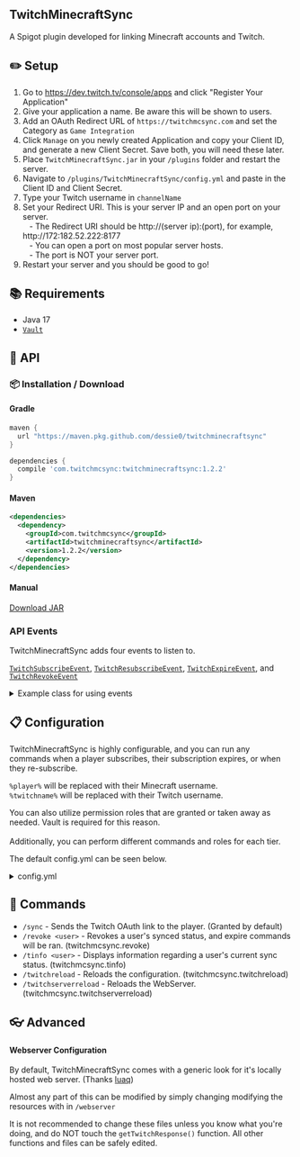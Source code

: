 ## TwitchMinecraftSync
A Spigot plugin developed for linking Minecraft accounts and Twitch.

## :pencil2: Setup
1. Go to https://dev.twitch.tv/console/apps and click "Register Your Application"
2. Give your application a name. Be aware this will be shown to users.
3. Add an OAuth Redirect URL of `https://twitchmcsync.com` and set the Category as `Game Integration`
4. Click `Manage` on you newly created Application and copy your Client ID, and generate a new Client Secret. Save both, you will need these later.
5. Place `TwitchMinecraftSync.jar` in your `/plugins` folder and restart the server.
6. Navigate to `/plugins/TwitchMinecraftSync/config.yml` and paste in the Client ID and Client Secret.
7. Type your Twitch username in `channelName`
8. Set your Redirect URI. This is your server IP and an open port on your server.
<br>&nbsp;&nbsp;&nbsp;- The Redirect URI should be http://(server ip):(port), for example, http://172:182.52.222:8177
<br>&nbsp;&nbsp;&nbsp;- You can open a port on most popular server hosts. 
<br>&nbsp;&nbsp;&nbsp;- The port is NOT your server port.
9. Restart your server and you should be good to go!

## :books: Requirements
- Java 17
- [`Vault`](https://www.spigotmc.org/resources/vault.34315/)

## :newspaper: API

### :package: Installation / Download

#### Gradle
```groovy
maven {
  url "https://maven.pkg.github.com/dessie0/twitchminecraftsync"
}

dependencies {
  compile 'com.twitchmcsync:twitchminecraftsync:1.2.2'
}
```

#### Maven
```xml
<dependencies>
  <dependency>
    <groupId>com.twitchmcsync</groupId>
    <artifactId>twitchminecraftsync</artifactId>
    <version>1.2.2</version>
  </dependency>
</dependencies>
```

#### Manual
[Download JAR](https://github.com/Dessie0/TwitchMinecraftSync/releases)

### API Events

TwitchMinecraftSync adds four events to listen to.

[`TwitchSubscribeEvent`](https://github.com/Dessie0/TwitchMinecraftSync/blob/master/src/main/java/me/dessie/twitchminecraft/events/twitchminecraft/TwitchSubscribeEvent.java), 
[`TwitchResubscribeEvent`](https://github.com/Dessie0/TwitchMinecraftSync/blob/master/src/main/java/me/dessie/twitchminecraft/events/twitchminecraft/TwitchResubscribeEvent.java),
[`TwitchExpireEvent`](https://github.com/Dessie0/TwitchMinecraftSync/blob/master/src/main/java/me/dessie/twitchminecraft/events/twitchminecraft/TwitchExpireEvent.java), and
[`TwitchRevokeEvent`](https://github.com/Dessie0/TwitchMinecraftSync/blob/master/src/main/java/me/dessie/twitchminecraft/events/twitchminecraft/TwitchRevokeEvent.java)

<details>
<summary>Example class for using events</summary>

```java
public class Example implements Listener {

    @EventHandler
    public void onSubscribe(TwitchSubscribeEvent event) {
        if(event.getTwitchPlayer().getStreak() > 6) {
            if(event.getTwitchPlayer().getPlayer().isOnline()) {
                event.getTwitchPlayer().getPlayer().getPlayer().sendMessage(ChatColor.GREEN + "Thank you for supporting us for " + event.getTwitchPlayer().getStreak() + " months! You're awesome!");
            }
        }

        Bukkit.getOnlinePlayers().forEach(player -> {
            player.sendMessage(ChatColor.GREEN + "" + ChatColor.BOLD + event.getTwitchPlayer().getName() + 
                    " (" + event.getTwitchPlayer().getChannelName() + ") just subscribed at tier " 
                    + event.getTwitchPlayer().getTier() + "!");
        });
    }

    @EventHandler
    public void onResubscribe(TwitchResubscribeEvent event) {
        if(event.getTwitchPlayer().getChannelName().equalsIgnoreCase("abadperson")) {
            if(event.getTwitchPlayer().getPlayer().isOnline()) {
                event.getTwitchPlayer().getPlayer().getPlayer().sendMessage(ChatColor.RED + "You're not allowed to resubscribe, maybe it's your username?");
            }
            event.setCancelled(true);
        }
    }

    @EventHandler
    public void onExpire(TwitchExpireEvent event) {
        if(event.getTwitchPlayer().getPlayer().isOnline() && event.getTwitchPlayer().getPlayer().getPlayer().isOp()) {
            event.getTwitchPlayer().getPlayer().getPlayer().sendMessage(ChatColor.RED + "Your sub expired, but luckily for you, you're exempt!");
            event.setCancelled(true);
        }
    }
}
```
</details>


## :clipboard: Configuration
TwitchMinecraftSync is highly configurable, and you can run any commands when a player subscribes, their subscription expires, or when they re-subscribe.

`%player%` will be replaced with their Minecraft username.<br>
`%twitchname%` will be replaced with their Twitch username.

You can also utilize permission roles that are granted or taken away as needed. Vault is required for this reason. 
<br><br> Additionally, you can perform different commands and roles for each tier.

The default config.yml can be seen below.

<details>
    <summary>config.yml</summary>
    
```yaml
clientID: "<Your client ID>"
clientSecret: "<Your client secret>"
channelName: "<Channel to check for subscriptions>"
redirectURI: "http://localhost:8080"
port: 8080

rewards:
  tier1:
    subscribe:
      #The role to give them when they subscribe
      #Set to '' to ignore role giving.
      role: "Subscriber"

      #The commands to execute when they subscribe
      #%player% will get their Minecraft username
      #%twitchname% will get their Twitch username.

      #Use -p at the end if you want the command to be executed by the player.
      #By default all commands are ran by console.
      commands:
        - say Thank you %player% for syncing your Twitch account! (%twitchname%)
        - give %player% diamond 1
        - spawn -p

    resubscribe:
      role: "Subscriber"
      commands:
        - say Thank you %player% for re-subscribing! (%twitchname%)

    expire:
      #The role to remove from them when it expires.
      role: "Subscriber"
      commands:
        - say %player% (%twitchname%) has not renewed their subscription :(
        - spawn -p

  tier2:
    subscribe:
      role: "Subscriber2"
      commands:
        - say Thank you %player% for syncing your Twitch account at tier 2! (%twitchname%)
        - give %player% diamond 5
        - spawn -p

    resubscribe:
      role: "Subscriber2"
      commands:
        - say Thank you %player% for re-subscribing at tier 2! (%twitchname%)

    expire:
      role: "Subscriber2"
      commands:
        - say %player% (%twitchname%) has not renewed their subscription :(
        - spawn -p

  tier3:
    subscribe:
      role: "Subscriber3"
      commands:
        - say Thank you %player% for syncing your Twitch account at tier 3! (%twitchname%)
        - give %player% diamond 15
        - spawn -p

    resubscribe:
      role: "Subscriber3"
      commands:
        - say Thank you %player% for re-subscribing at tier 3! (%twitchname%)

    expire:
      role: "Subscriber3"
      commands:
        - say %player% (%twitchname%) has not renewed their subscription :(
        - spawn -p
```
</details>

## :wrench: Commands
- `/sync` - Sends the Twitch OAuth link to the player. (Granted by default)
- `/revoke <user>` - Revokes a user's synced status, and expire commands will be ran. (twitchmcsync.revoke)
- `/tinfo <user>` - Displays information regarding a user's current sync status. (twitchmcsync.tinfo)
- `/twitchreload` - Reloads the configuration. (twitchmcsync.twitchreload)
- `/twitchserverreload` - Reloads the WebServer. (twitchmcsync.twitchserverreload)

## :eyeglasses: Advanced
#### Webserver Configuration
By default, TwitchMinecraftSync comes with a generic look for it's locally hosted web server. (Thanks [luaq](https://github.com/luaqs))

Almost any part of this can be modified by simply changing modifying the resources with in `/webserver`

It is not recommended to change these files unless you know what you're doing, and do NOT touch the `getTwitchResponse()` function. All other functions and files can be safely edited. 